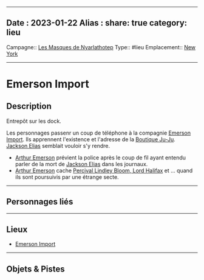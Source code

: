 
---
Date : 2023-01-22
Alias :
share: true
category: lieu
---
Campagne:: [Les Masques de Nyarlathotep](../Les%20Masques%20de%20Nyarlathotep.md)
Type:: #lieu 
Emplacement:: [New York](New%20York.md)
***
# Emerson Import

## Description

Entrepôt sur les dock.

Les personnages passenr un coup de téléphone à la compagnie [Emerson Import](Emerson%20Import.md). Ils apprennent l'existence et l'adresse de la [Boutique Ju-Ju](./Boutique%20Ju-Ju.md). [Jackson Elias](../../Jackson%20Elias.md) semblait vouloir s'y rendre.

- [Arthur Emerson](../../Arthur%20Emerson.md) prévient la police après le coup de fil ayant entendu parler de la mort de [Jackson Elias](../../Jackson%20Elias.md) dans les journaux.
- [Arthur Emerson](../../Arthur%20Emerson.md) cache [Percival Lindley Bloom, Lord Halifax](../../Percival%20Lindley%20Bloom,%20Lord%20Halifax.md) et ... quand ils sont poursuivis par une étrange secte.



***
## Personnages liés


***
## Lieux
- [Emerson Import](Emerson%20Import.md)

***
## Objets & Pistes

